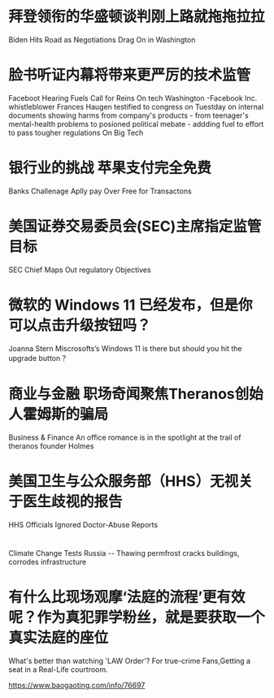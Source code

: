 [#]: subject: "华尔街日报简讯-2021-10-06"
[#]: via: "https://www.baogaoting.com/info/76697"
[#]: author: "https://www.baogaoting.com/info/76697"
[#]: collector: "guevaraya"
[#]: translator: "guevaraya "
[#]: reviewer: " "
[#]: publisher: " "
[#]: url: " "

# 拜登领衔的华盛顿谈判刚上路就拖拖拉拉
Biden Hits Road as Negotiations Drag On in Washington
# 脸书听证内幕将带来更严厉的技术监管
Faceboot Hearing Fuels Call for Reins On tech
Washington -Facebook Inc. whistleblower Frances Haugen testified to congress on Tuestday on internal documents showing harms from company's products - from teenager's mental-health  problems to posioned political mebate - addding fuel to effort to pass tougher regulations On  Big Tech
# 银行业的挑战 苹果支付完全免费
Banks Challenage Aplly pay Over Free for Transactons
# 美国证券交易委员会(SEC)主席指定监管目标
SEC Chief Maps Out regulatory Objectives 
# 微软的 Windows 11 已经发布，但是你可以点击升级按钮吗？
Joanna Stern Miscrosofts’s Windows 11 is there but should you hit the upgrade button？
# 商业与金融 职场奇闻聚焦Theranos创始人霍姆斯的骗局
Business & Finance An office romance is in the spotlight at the trail of theranos founder Holmes 
# 美国卫生与公众服务部（HHS）无视关于医生歧视的报告
HHS Officials Ignored Doctor-Abuse Reports 
# 
Climate Change Tests Russia -- Thawing permfrost cracks buildings, corrodes infrastructure
# 有什么比现场观摩‘法庭的流程’更有效呢？作为真犯罪学粉丝，就是要获取一个真实法庭的座位
What's better than watching 'LAW Order'? For true-crime Fans,Getting a seat in a Real-Life courtroom.

https://www.baogaoting.com/info/76697
